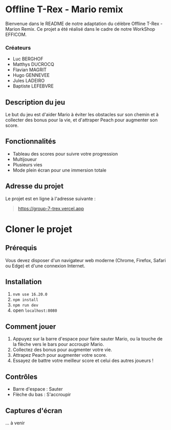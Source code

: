 # Offline T-Rex - Mario remix

Bienvenue dans le README de notre adaptation du célèbre Offline T-Rex - Marion Remix. Ce projet a été réalisé dans le cadre de notre WorkShop EFFICOM.
### Créateurs

- Luc BERGHOF
- Matthys DUCROCQ
- Flavian MAGRIT
- Hugo GENNEVEE
- Jules LADEIRO
- Baptiste LEFEBVRE

## Description du jeu

Le but du jeu est d'aider Mario à éviter les obstacles sur son chemin et à collecter des bonus pour la vie, et d'attraper Peach pour augmenter son score.

## Fonctionnalités

- Tableau des scores pour suivre votre progression
- Multijoueur
- Plusieurs vies
- Mode plein écran pour une immersion totale

## Adresse du projet

Le projet est en ligne à l'adresse suivante :
> https://group-7-trex.vercel.app

# Cloner le projet
## Prérequis

Vous devez disposer d'un navigateur web moderne (Chrome, Firefox, Safari ou Edge) et d'une connexion Internet.

## Installation

1. ```nvm use 16.20.0```
2. ```npm install```
3. ```npm run dev```
4. open ```localhost:8080```


## Comment jouer

1. Appuyez sur la barre d'espace pour faire sauter Mario, ou la touche de la flèche vers le bars pour accroupir Mario.
2. Collectez des bonus pour augmenter votre vie.
3. Attrapez Peach pour augmenter votre score.
3. Essayez de battre votre meilleur score et celui des autres joueurs !

## Contrôles

- Barre d'espace : Sauter
- Flèche du bas : S'accroupir

## Captures d'écran

... à venir 

